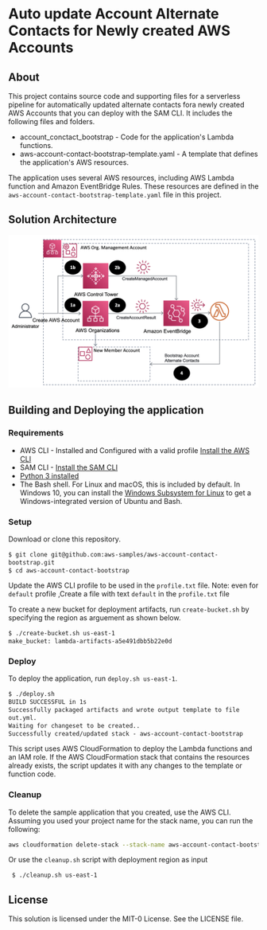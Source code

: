 # Auto update Account Alternate Contacts for Newly created AWS Accounts


## About
This project contains source code and supporting files for a serverless pipeline for automatically updated alternate contacts fora newly created AWS Accounts that you can deploy with the SAM CLI. It includes the following files and folders.

- account_conctact_bootstrap - Code for the application's Lambda functions.
- aws-account-contact-bootstrap-template.yaml - A template that defines the application's AWS resources.

The application uses several AWS resources, including AWS Lambda function and Amazon EventBridge Rules. These resources are defined in the `aws-account-contact-bootstrap-template.yaml` file in this project. 


## Solution Architecture
![](architecture.png)


## Building and Deploying the application

### Requirements

* AWS CLI - Installed and Configured with a valid profile [Install the AWS CLI](https://docs.aws.amazon.com/cli/latest/userguide/cli-chap-install.html)
* SAM CLI - [Install the SAM CLI](https://docs.aws.amazon.com/serverless-application-model/latest/developerguide/serverless-sam-cli-install.html)
* [Python 3 installed](https://www.python.org/downloads/)
* The Bash shell. For Linux and macOS, this is included by default. In Windows 10, you can install the [Windows Subsystem for Linux](https://docs.microsoft.com/en-us/windows/wsl/install-win10) to get a Windows-integrated version of Ubuntu and Bash.

### Setup
Download or clone this repository.

    $ git clone git@github.com:aws-samples/aws-account-contact-bootstrap.git
    $ cd aws-account-contact-bootstrap

Update the AWS CLI profile to be used in the `profile.txt` file.
    Note: even for `default` profile  ,Create a file with text `default` in the `profile.txt` file

To create a new bucket for deployment artifacts, run `create-bucket.sh` by specifying the region as arguement as shown below.

    $ ./create-bucket.sh us-east-1
    make_bucket: lambda-artifacts-a5e491dbb5b22e0d

### Deploy

To deploy the application, run `deploy.sh us-east-1`.

    $ ./deploy.sh
    BUILD SUCCESSFUL in 1s
    Successfully packaged artifacts and wrote output template to file out.yml.
    Waiting for changeset to be created..
    Successfully created/updated stack - aws-account-contact-bootstrap

This script uses AWS CloudFormation to deploy the Lambda functions and an IAM role. If the AWS CloudFormation stack that contains the resources already exists, the script updates it with any changes to the template or function code.


### Cleanup

To delete the sample application that you created, use the AWS CLI. Assuming you used your project name for the stack name, you can run the following:

```bash
aws cloudformation delete-stack --stack-name aws-account-contact-bootstrap
```
Or use the `cleanup.sh` script with deployment region as input

```
 $ ./cleanup.sh us-east-1
``` 

## License

This solution is licensed under the MIT-0 License. See the LICENSE file.


